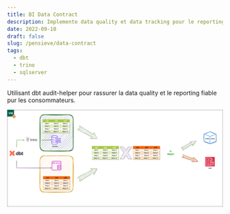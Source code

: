 ```yaml
---
title: BI Data Contract
description: Implemente data quality et data tracking pour le reporting sur Cube SSAS.
date: 2022-09-10
draft: false
slug: /pensieve/data-contract
tags:
  - dbt
  - trino
  - sqlserver
---
```


Utilisant dbt audit-helper pour rassurer la data quality et le reporting fiable pur les consommateurs.

![Data Contract pour BI](./BIDataContract.png)
